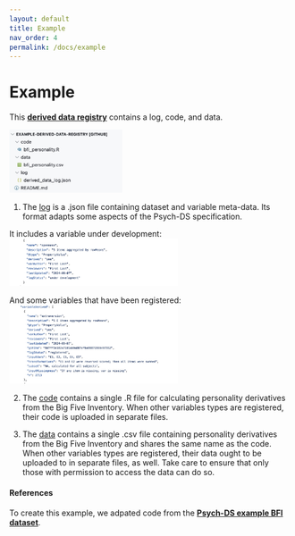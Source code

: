 ```yaml
---
layout: default
title: Example
nav_order: 4
permalink: /docs/example
---
```


# Example
This [**derived data registry**](https://github.com/no-scientist-is-an-island/example-derived-data-registry) contains a log, code, and data. 

<img src='../../files/example-ddr-repo-map.jpg' width='40%' >

1. The [log](https://github.com/no-scientist-is-an-island/example-derived-data-registry/blob/main/log/derived_data_log.json) is a .json file containing dataset and variable meta-data. Its format adapts some aspects of the Psych-DS specification.

It includes a variable under development:  
<img src='../../files/log_metadata_under_dev.jpg' width='60%' >

And some variables that have been registered:  
<img src='../../files/log_metadata_registered.jpg' width='60%' >

2. The [code](https://github.com/no-scientist-is-an-island/example-derived-data-registry/tree/main/code) contains a single .R file for calculating personality derivatives from the Big Five Inventory. When other variables types are registered, their code is uploaded in separate files. 

3. The [data](https://github.com/no-scientist-is-an-island/example-derived-data-registry/tree/main/data) contains a single .csv file containing personality derivatives from the Big Five Inventory and shares the same name as the code. When other variables types are registered, their data ought to be uploaded to in separate files, as well. Take care to ensure that only those with permission to access the data can do so.

#### References
To create this example, we adpated code from the [**Psych-DS example BFI dataset**](https://github.com/psych-ds/example-datasets). 